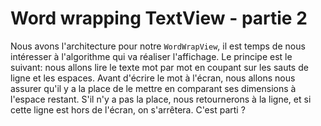 # Word wrapping TextView - partie 2

Nous avons l'architecture pour notre `WordWrapView`, il est temps de nous intéresser à l'algorithme qui va réaliser l'affichage. Le principe est le suivant: nous allons lire le texte mot par mot en coupant sur les sauts de ligne et les espaces. Avant d'écrire le mot à l'écran, nous allons nous assurer qu'il y a la place de le mettre en comparant ses dimensions à l'espace restant. S'il n'y a pas la place, nous retournerons à la ligne, et si cette ligne est hors de l'écran, on s'arrêtera. C'est parti ?


